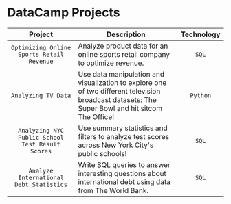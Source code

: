 # DataCamp Projects

| Project       | Description      |  Technology | 
| :-------------: | ------------- | :-------------:|
| `Optimizing Online Sports Retail Revenue`| Analyze product data for an online sports retail company to optimize revenue.| `SQL` |
| `Analyzing TV Data`| Use data manipulation and visualization to explore one of two different television broadcast datasets: The Super Bowl and hit sitcom The Office!|`Python` |
|`Analyzing NYC Public School Test Result Scores`| Use summary statistics and filters to analyze test scores across New York City's public schools!|`SQL` |
|`Analyze International Debt Statistics`| Write SQL queries to answer interesting questions about international debt using data from The World Bank.|`SQL`|
